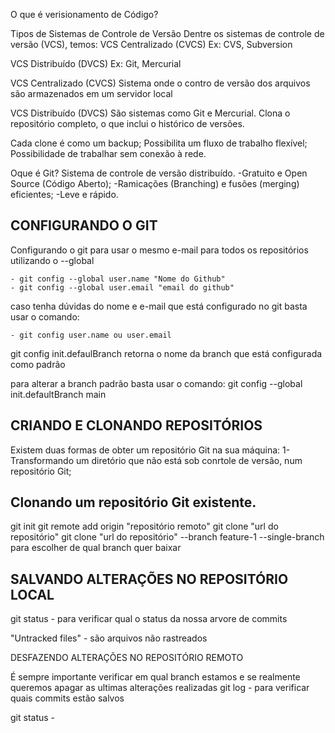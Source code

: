 O que é verisionamento de Código?

Tipos de Sistemas de Controle de Versão
Dentre os sistemas de controle de versão (VCS), temos:
VCS Centralizado (CVCS)
Ex: CVS, Subversion

VCS Distribuído (DVCS)
Ex: Git, Mercurial


VCS Centralizado (CVCS)
Sistema onde o contro de versão dos arquivos são armazenados em um servidor local

VCS Distribuído (DVCS)
São sistemas como Git e Mercurial.
Clona o repositório completo, o que inclui o histórico de versões.

Cada clone é como um backup;
Possibilita um fluxo de trabalho flexível;
Possibilidade de trabalhar sem conexão à rede.

Oque é Git?
Sistema de controle de versão distribuído.
-Gratuito e Open Source (Código Aberto);
-Ramicações (Branching) e fusões (merging) eficientes;
-Leve e rápido.

## CONFIGURANDO O GIT
Configurando o git para usar o mesmo e-mail para todos os repositórios utilizando o --global
```
- git config --global user.name "Nome do Github"
- git config --global user.email "email do github"
```

caso tenha dúvidas do nome e e-mail que está configurado no git basta usar o comando:
```
- git config user.name ou user.email
```

git config init.defaulBranch
retorna o nome da branch que está configurada como padrão

para alterar a branch padrão basta usar o comando:
git config --global init.defaultBranch main


## CRIANDO E CLONANDO REPOSITÓRIOS
Existem duas formas de obter um repositório Git na sua máquina:
1-Transformando um diretório que não está sob conrtole de versão, num
repositório Git;

## Clonando um repositório Git existente.
git init
git remote add origin "repositório remoto"
git clone "url do repositório"
git clone "url do repositório" --branch feature-1 --single-branch para escolher de qual branch quer baixar

## SALVANDO ALTERAÇÕES NO REPOSITÓRIO LOCAL
git status - para verificar qual o status da nossa arvore de commits

"Untracked files" - são arquivos não rastreados


DESFAZENDO ALTERAÇÕES NO REPOSITÓRIO REMOTO

É sempre importante verificar em qual branch estamos e se realmente queremos apagar as ultimas alterações realizadas
git log - para verificar quais commits estão salvos

git status - 